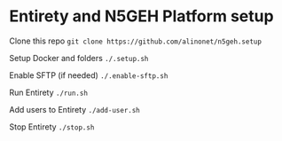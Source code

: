 # Entirety and N5GEH Platform setup

Clone this repo ``git clone https://github.com/alinonet/n5geh.setup``

Setup Docker and folders ``./.setup.sh``

Enable SFTP (if needed) ``./.enable-sftp.sh``

Run Entirety ``./run.sh``

Add users to Entirety ``./add-user.sh``

Stop Entirety ``./stop.sh``
